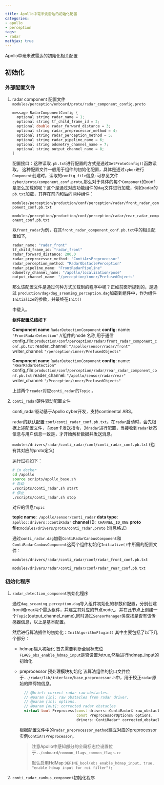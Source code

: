 ```yaml
---

title: Apollo中毫米波雷达的初始化配置
categories: 
- apollo
- perception
tags:
- radar
mathjax: true
---
```


Apollo中毫米波雷达的初始化相关配置

<!--more-->

## 初始化

### 外部配置文件

1. radar component 配置文件
   `modules/perception/onboard/proto/radar_component_config.proto` 

   ```c++
   message RadarComponentConfig {
     optional string radar_name = 1;
     optional string tf_child_frame_id = 2;
     optional double radar_forward_distance = 3;
     optional string radar_preprocessor_method = 4;
     optional string radar_perception_method = 5;
     optional string radar_pipeline_name = 6;
     optional string odometry_channel_name = 7;
     optional string output_channel_name = 8;
   }
   ```

   配置接口：这种读取`.pb.txt`进行配置的方式是通过`GetProtoConfig()`函数读取。
   这种配置文件一般用于组件的初始化配置，具体是通过`cyber`进行`Component`创建时，读取的`config_file`信息:
   可参见文件`cyber/proto/component_conf.proto`,那么对于具体的每个`Component`的conf是怎么加载的呢？这个是通过对应功能组件的`dag`文件进行加载，例如radar的`pb.txt`加载，其存在前向和后向两种组件：

   `modules/perception/production/conf/perception/radar/front_radar_component_conf.pb.txt`

   `modules/perception/production/conf/perception/radar/rear_radar_component_conf.pb.txt`

   以`front_radar`为例，在其`front_radar_component_conf.pb.txt`中的相关配置如下,

   ```c++
   radar_name: "radar_front"
   tf_child_frame_id: "radar_front"
   radar_forward_distance: 200.0
   radar_preprocessor_method: "ContiArsPreprocessor"
   radar_perception_method: "RadarObstaclePerception"
   radar_pipeline_name: "FrontRadarPipeline"
   odometry_channel_name: "/apollo/localization/pose"
   output_channel_name: "/perception/inner/PrefusedObjects"
   ```

   那么该配置文件是通过何种方式加载到的程序中呢？正如前面所提到的，是通过
`production/dag/dag_sreamimg_perception.dag`加载到组件中，作为组件`Initialize`的参数，并最终在`Init()`
   
   中载入。
   
   
   
   **组件配置总结如下**
   
   **Component name**:`RadarDetectionComponent`
   **config**:
   	name: `"FrontRadarDetection"` //组件的node 名称,用于通信
   	config_file:`production/conf/perception/radar/front_radar_component_conf.pb.txt`
   	reader_channel: `"/apollo/sensor/radar/front"`
   	writer_channel: `"/perception/inner/PrefusedObjects"`
   
   **Component name**:`RadarDetectionComponent`
   **config**:
   	name: `"RearRadarDetection"`
   	config_file:`production/conf/perception/radar/rear_radar_component_conf.pb.txt`
   	reader_channel: `"/apollo/sensor/radar/rear"`  
   	writer_channel: `"/Preception/inner/PrefusedObjects"`
   
   上述两个`reader`对应`conti_radar`的`Topic` 。
   
   
   
2. `conti_radar`硬件驱动配置文件

   conti_radar驱动基于Apollo cyber开发，支持continental ARS。

   radar的默认配置:`conf/conti_radar_conf.pb.txt`，在`radar`启动时，会先根据上述配置文件，向can卡发送指令，对`radar`进行配置，当接收到`radar`状态信息与用户信息一致是，才开始解析数据并发送消息。

   `modules/drivers/radar/conti_radar/conf/conti_radar_conf.pb.txt` (也有其对应的proto定义)

   运行过程如下：

   ```bash
   # in docker
   cd /apollo
   source scripts/apollo_base.sh
   # 启动
   ./scripts/conti_radar.sh start
   # 停止
   ./scripts/conti_radar.sh stop
   ```

   对应的信息`Topic`

   **topic name**:` /apollo/sensor/conti_radar`
   **data type**: `apollo::drivers::ContiRadar`
   **channel ID**:` CHANNEL_ID_ONE`
   **proto file**:`modules/drivers/proto/conti_radar.proto` (消息格式)

   

   通过`conti_radar.dag`加载`ContiRadarCanbusComponent`和`ContiRadarCanbusComponent`这两个组件初始化`Initialize()`中所需的配置文件：

   `modules/drivers/radar/conti_radar/conf/radar_front_conf.pb.txt`

   `modules/drivers/radar/conti_radar/conf/radar_rear_conf.pb.txt`

   

### 初始化程序

1. `radar_detection_component`初始化程序

   通过`dag_sreaming_perception.dag`导入组件初始化的参数和配置，分别创建front和rear两个雷达组件，并建立其对应的节点node_，并在此节点上创建一个`Topic`(output_channel_name),同时通过`SensorManager`类查找是否有该传感器信息，以上是基本配置。

   然后进行算法插件的初始化：`InitAlgorithmPlugin()`
   其中主要包括了以下几个部分：

   - hdmap输入初始化
     首先需要判断全局标志位`FLAGS_obs_enable_hdmap_input`是否设置为true,然后进行hdmap_input的初始化

   - preprocessor 预处理模块初始化
     该算法组件的接口文件位于`../radar/lib/interface/base_preprocessor.h`中，用于校正`radar`原始的障碍物信息。

     ```c++
       // @brief: correct radar raw obstacles.
       // @param [in]: raw obstacles from radar driver.
       // @param [in]: options.
       // @param [out]: corrected radar obstacles
       virtual bool Preprocess(const drivers::ContiRadar& raw_obstacles,
                               const PreprocessorOptions& options,
                               drivers::ContiRadar* corrected_obstacles) = 0;
     ```

     根据配置文件中的`radar_preprocessor_method`建立对应的preprocessor实例`ContiArsPreprocessor`。

     

     

     

     > 注意Apollo中感知部分的全局标志位设置位于`../onboard/common_flags_common_flags.cc`
     >
     > 默认启用HdMap:`DEFINE_bool(obs_enable_hdmap_input, true, "enable hdmap input for roi filter");`

   

   

2. `conti_radar_canbus_component`初始化程序


